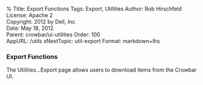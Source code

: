 % Title:      Export Functions
  Tags:       Export, Utilities
  Author:     Rob Hirschfeld  
  License:    Apache 2  
  Copyright:  2012 by Dell, Inc  
  Date:       May 18, 2012  
  Parent:     crowbar/ui-utilities
  Order:      100  
  AppURL:     /utils
  xNextTopic:  util-export
  Format:     markdown+lhs

### Export Functions

The Utilities...Export page allows users to download items from the Crowbar UI.  
